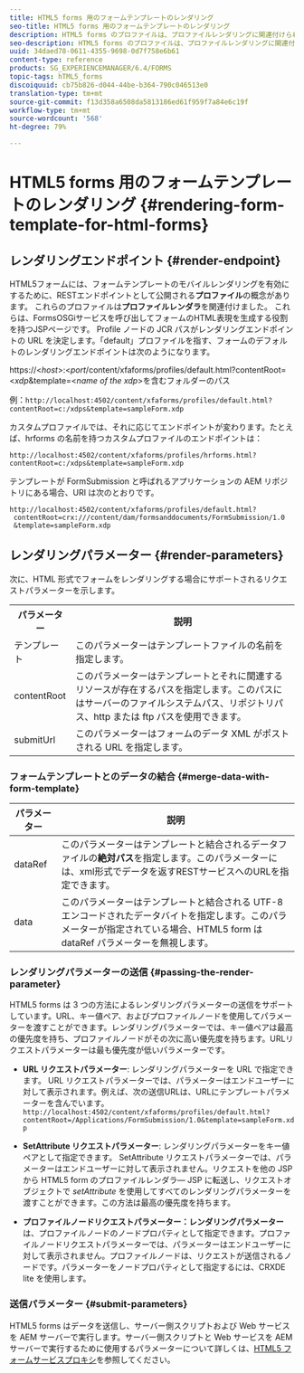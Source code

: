 ```yaml
---
title: HTML5 forms 用のフォームテンプレートのレンダリング
seo-title: HTML5 forms 用のフォームテンプレートのレンダリング
description: HTML5 forms のプロファイルは、プロファイルレンダリングに関連付けられています。プロファイルレンダラーは Forms OSGi サービスを呼び出すことでフォームの HTML 表現を生成する役割を持つ JSP ページです。
seo-description: HTML5 forms のプロファイルは、プロファイルレンダリングに関連付けられています。プロファイルレンダラーは Forms OSGi サービスを呼び出すことでフォームの HTML 表現を生成する役割を持つ JSP ページです。
uuid: 34daed78-0611-4355-9698-0d7f758e6b61
content-type: reference
products: SG_EXPERIENCEMANAGER/6.4/FORMS
topic-tags: hTML5_forms
discoiquuid: cb75b826-d044-44be-b364-790c046513e0
translation-type: tm+mt
source-git-commit: f13d358a6508da5813186ed61f959f7a84e6c19f
workflow-type: tm+mt
source-wordcount: '568'
ht-degree: 79%

---
```



# HTML5 forms 用のフォームテンプレートのレンダリング  {#rendering-form-template-for-html-forms}

## レンダリングエンドポイント {#render-endpoint}

HTML5フォームには、フォームテンプレートのモバイルレンダリングを有効にするために、RESTエンドポイントとして公開される&#x200B;**プロファイル**&#x200B;の概念があります。 これらのプロファイルは&#x200B;**プロファイルレンダラ**&#x200B;を関連付けました。 これらは、FormsOSGiサービスを呼び出してフォームのHTML表現を生成する役割を持つJSPページです。 Profile ノードの JCR パスがレンダリングエンドポイントの URL を決定します。「default」プロファイルを指す、フォームのデフォルトのレンダリングエンドポイントは次のようになります。

https://&lt;*host*>:&lt;*port*/content/xfaforms/profiles/default.html?contentRoot=&lt;*xdp*&amp;template=&lt;*name of the xdp*>を含むフォルダーのパス

例：`http://localhost:4502/content/xfaforms/profiles/default.html?contentRoot=c:/xdps&template=sampleForm.xdp`

カスタムプロファイルでは、それに応じてエンドポイントが変わります。たとえば、hrforms の名前を持つカスタムプロファイルのエンドポイントは：

`http://localhost:4502/content/xfaforms/profiles/hrforms.html?contentRoot=c:/xdps&template=sampleForm.xdp`

テンプレートが FormSubmission と呼ばれるアプリケーションの AEM リポジトリにある場合、URI は次のとおりです。

```
http://localhost:4502/content/xfaforms/profiles/default.html?
 contentRoot=crx:///content/dam/formsanddocuments/FormSubmission/1.0
 &template=sampleForm.xdp
```

## レンダリングパラメーター {#render-parameters}

次に、HTML 形式でフォームをレンダリングする場合にサポートされるリクエストパラメーターを示します。

<table> 
 <tbody> 
  <tr> 
   <th><strong>パラメーター </strong></th> 
   <th><strong>説明</strong></th> 
  </tr> 
  <tr> 
   <td>テンプレート<br /> </td> 
   <td>このパラメーターはテンプレートファイルの名前を指定します。<br /> </td> 
  </tr> 
  <tr> 
   <td>contentRoot<br /> </td> 
   <td>このパラメーターはテンプレートとそれに関連するリソースが存在するパスを指定します。このパスにはサーバーのファイルシステムパス、リポジトリパス、http または ftp パスを使用できます。<br /> </td> 
  </tr> 
  <tr> 
   <td>submitUrl<br /> </td> 
   <td>このパラメーターはフォームのデータ XML がポストされる URL を指定します。<br /> </td> 
  </tr> 
 </tbody> 
</table>

### フォームテンプレートとのデータの結合  {#merge-data-with-form-template}

| パラメーター | 説明 |
|---|---|
| dataRef | このパラメーターはテンプレートと結合されるデータファイルの&#x200B;**絶対パス**&#x200B;を指定します。このパラメーターには、xml形式でデータを返すRESTサービスへのURLを指定できます。 |
| data | このパラメーターはテンプレートと結合される UTF-8 エンコードされたデータバイトを指定します。このパラメーターが指定されている場合、HTML5 form は dataRef パラメーターを無視します。 |

### レンダリングパラメーターの送信  {#passing-the-render-parameter}

HTML5 forms は 3 つの方法によるレンダリングパラメーターの送信をサポートしています。URL、キー値ペア、およびプロファイルノードを使用してパラメーターを渡すことができます。レンダリングパラメーターでは、キー値ペアは最高の優先度を持ち、プロファイルノードがその次に高い優先度を持ちます。URLリクエストパラメーターは最も優先度が低いパラメーターです。

* **URL リクエストパラメーター**: レンダリングパラメーターを URL で指定できます。 URL リクエストパラメーターでは、パラメーターはエンドユーザーに対して表示されます。例えば、次の送信URLは、URLにテンプレートパラメーターを含んでいます。`http://localhost:4502/content/xfaforms/profiles/default.html?contentRoot=/Applications/FormSubmission/1.0&template=sampleForm.xdp`

* **SetAttribute リクエストパラメーター**: レンダリングパラメーターをキー値ペアとして指定できます。 SetAttribute リクエストパラメーターでは、パラメーターはエンドユーザーに対して表示されません。リクエストを他の JSP から HTML5 form のプロファイルレンダラ― JSP に転送し、リクエストオブジェクトで *setAttribute* を使用してすべてのレンダリングパラメーターを渡すことができます。この方法は最高の優先度を持ちます。

* **プロファイルノードリクエストパラメーター：レンダリングパラメーター** は、プロファイルノードのノードプロパティとして指定できます。プロファイルノードリクエストパラメーターでは、パラメーターはエンドユーザーに対して表示されません。プロファイルノードは、リクエストが送信されるノードです。パラメーターをノードプロパティとして指定するには、CRXDE lite を使用します。

### 送信パラメーター  {#submit-parameters}

HTML5 forms はデータを送信し、サーバー側スクリプトおよび Web サービスを AEM サーバーで実行します。サーバー側スクリプトと Web サービスを AEM サーバーで実行するために使用するパラメーターについて詳しくは、[HTML5 フォームサービスプロキシ](/help/forms/using/service-proxy.md)を参照してください。
